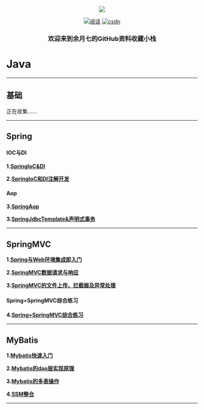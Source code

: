 
<p align="center">
<a href="https://github.com/Snailclimb/JavaGuide" target="_blank">
	<img src="https://pic.imgdb.cn/item/5f6572d3160a154a677dc43a.jpg" width=""/>
</a>
</p>
<p align="center">
  <a href="https://www.cnblogs.com/yuyueq"><img src="https://img.shields.io/badge/博客园-read-brightgreen.svg" alt="阅读"></a>
  <!-- <a href="#公众号"><img src="https://img.shields.io/badge/%E5%85%AC%E4%BC%97%E5%8F%B7-JavaGuide-lightgrey.svg" alt="公众号"></a> -->
  <a href="https://blog.csdn.net/Frank_dwx"><img src="https://img.shields.io/badge/CSDN-read-important.svg" alt="csdn"></a>
</p>


<h3 align="center">欢迎来到余月七的GitHub资料收藏小栈</h3>

# Java
---
## 基础

正在收集……

---
## Spring

#### IOC与DI

**1.[SpringIoC&DI](docs/java/framework/spring/1/SpringIoC&DI.md)**

**2.[SpringIoC和DI注解开发](docs/java/framework/spring/2/SpringIoC和DI注解开发.md)**
#### Aop

**3.[SpringAop](docs/java/framework/spring/3/SpringAop.md)**

**3.[SpringJdbcTemplate&声明式事务](docs/java/framework/spring/4/SpringJdbcTemplate&声明式事务.md)**

---
## SpringMVC


**1.[Spring与Web环境集成即入门](docs/java/framework/springMVC/1/Spring与Web环境集成即入门.md)**

**2.[SpringMVC数据请求与响应](docs/java/framework/springMVC/2/SpringMVC数据请求与响应.md)**

**3.[SpringMVC的文件上传、拦截器及异常处理](docs/java/framework/springMVC/3/SpringMVC的文件上传、拦截器及异常处理.md)**


#### Spring+SpringMVC综合练习
**4.[Spring+SpringMVC综合练习](docs/java/framework/springMVC/4/Spring+SpringMVC综合练习.md)**

---

## MyBatis
**1.[Mybatis快速入门](docs/java/framework/Mybatis/1/Mybatis快速入门.md)**

**2.[Mybatis的dao层实现原理](docs/java/framework/Mybatis/2/Mybatis的dao层实现原理.md)**

**3.[Mybatis的多表操作](docs/java/framework/Mybatis/3/Mybatis的多表操作.md)**

**4.[SSM整合](docs/java/framework/Mybatis/4/SSM整合.md)**

---


















